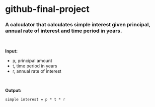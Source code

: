 # github-final-project

### A calculator that calculates simple interest given principal, annual rate of interest and time period in years.

<br>

**Input:** <br>
  * p, principal amount <br>
  * t, time period in years <br>
  * r, annual rate of interest <br>
<br>

**Output:** <br>
```
simple interest = p * t * r
```
